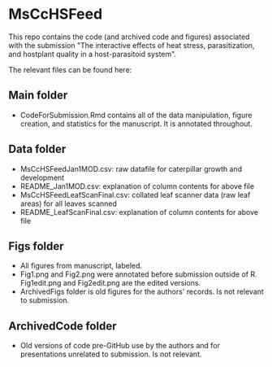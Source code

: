 # MsCcHSFeed

This repo contains the code (and archived code and figures) associated with the submission "The interactive effects of heat stress, parasitization, and hostplant quality in a host-parasitoid system". 

The relevant files can be found here: 

## Main folder
- CodeForSubmission.Rmd contains all of the data manipulation, figure creation, and statistics for the manuscript. It is annotated throughout. 

## Data folder
- MsCcHSFeedJan1MOD.csv: raw datafile for caterpillar growth and development 
- README_Jan1MOD.csv: explanation of column contents for above file
- MsCcHSFeedLeafScanFinal.csv: collated leaf scanner data (raw leaf areas) for all leaves scanned 
- README_LeafScanFinal.csv: explanation of column contents for above file

## Figs folder
- All figures from manuscript, labeled. 
- Fig1.png and Fig2.png were annotated before submission outside of R. Fig1edit.png and Fig2edit.png are the edited versions.
- ArchivedFigs folder is old figures for the authors' records. Is not relevant to submission. 

## ArchivedCode folder
- Old versions of code pre-GitHub use by the authors and for presentations unrelated to submission. Is not relevant. 



